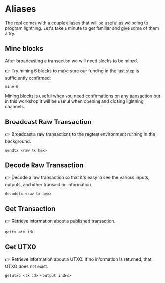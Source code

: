 # Aliases

The repl comes with a couple aliases that will be useful as we being to program lightning.  Let's take a minute to get familiar and give some of them a try.


## Mine blocks

After broadcasting a transaction we will need blocks to be mined.

👉 Try mining 6 blocks to make sure our funding in the last step is sufficiently confirmed:

```
mine 6
```

Mining blocks is useful when you need confirmations on any transaction but in this workshop it will be useful when opening and closing lightning channels.

## Broadcast Raw Transaction

👉 Broadcast a raw transactions to the regtest environment running in the background.

```
sendtx <raw tx hex>
```

## Decode Raw Transaction

👉 Decode a raw transaction so that it's easy to see the various inputs, outputs, and other transaction information.

```
decodetx <raw tx hex>
```

## Get Transaction

👉 Retrieve information about a published transaction.

```
gettx <tx id>
```

## Get UTXO

👉 Retrieve information about a UTXO. If no information is returned, that UTXO does not exist.

```
getutxo <tx id> <output index>
```